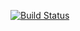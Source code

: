 [![Build Status](https://secure.travis-ci.org/timjb/javascript-operational-transformation.png?branch=master)](http://travis-ci.org/timjb/javascript-operational-transformation)
